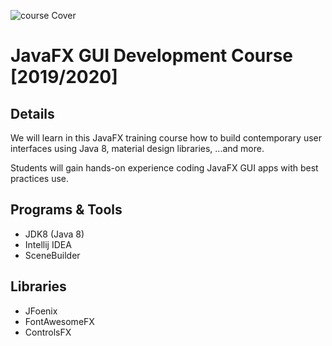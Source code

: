 ![course Cover](https://github.com/HouariZegai/JavaFXTutorial/blob/master/University/JavaFXCourse%202019-2020/javafx_course_cover.jpg)
# JavaFX GUI Development Course [2019/2020]
## Details
We will learn in this JavaFX training course how to build contemporary user interfaces using Java 8, material design libraries, ...and more.

Students will gain hands-on experience coding JavaFX GUI apps with best practices use.

## Programs & Tools
* JDK8 (Java 8)
* Intellij IDEA
* SceneBuilder

## Libraries
* JFoenix
* FontAwesomeFX
* ControlsFX

## 
